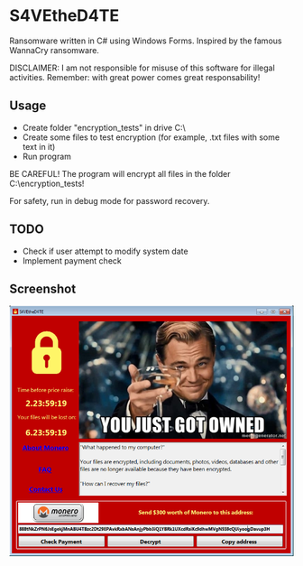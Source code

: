 # S4VEtheD4TE
Ransomware written in C# using Windows Forms. Inspired by the famous WannaCry ransomware.

DISCLAIMER: I am not responsible for misuse of this software for illegal activities. Remember: with great power comes great responsability!

## Usage

 - Create folder "encryption_tests" in drive C:\
 - Create some files to test encryption (for example, .txt files with some text in it)
 - Run program

BE CAREFUL! The program will encrypt all files in the folder C:\encryption_tests!

For safety, run in debug mode for password recovery.

## TODO

 - Check if user attempt to modify system date
 - Implement payment check

## Screenshot

![alt text](screenshot.png)
